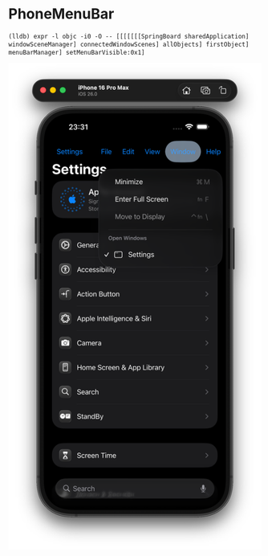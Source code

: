 # PhoneMenuBar

```
(lldb) expr -l objc -i0 -O -- [[[[[[[SpringBoard sharedApplication] windowSceneManager] connectedWindowScenes] allObjects] firstObject] menuBarManager] setMenuBarVisible:0x1]
```

![](0.png)
